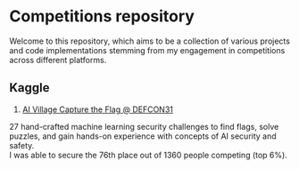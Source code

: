 # Competitions repository

Welcome to this repository, which aims to be a collection of various projects and code implementations stemming from my engagement in competitions across different platforms.

## Kaggle

1. [AI Village Capture the Flag @ DEFCON31](./Kaggle/DEFCON31/)

27 hand-crafted machine learning security challenges to find flags, solve puzzles, and gain hands-on experience with concepts of AI security and safety.\
I was able to secure the 76th place out of 1360 people competing (top 6%).